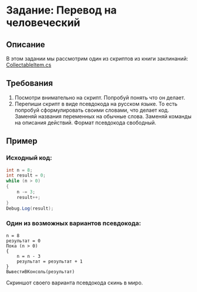 # Задание: Перевод на человеческий

## Описание

В этом задании мы рассмотрим один из скриптов из книги заклинаний: [CollectableItem.cs](/CollectableItem.cs)

## Требования

1. Посмотри внимательно на скрипт. Попробуй понять что он делает.
2. Перепиши скрипт  в виде псевдокода на русском языке. То есть попробуй сформулировать своими словами, что делает код. Заменяй названия переменных на обычные слова. Заменяй команды на описания действий. Формат псевдокода свободный.

## Пример

### Исходный код:

```csharp
int n = 8;
int result = 0;
while (n > 0)
{
    n -= 3;
    result++;
}
Debug.Log(result);
```

### Один из возможных вариантов псевдокода:

```
n = 8
результат = 0
Пока (n > 0)
{
    n = n - 3
    результат = результат + 1
}
ВывестиВКонсоль(результат)
```

Скриншот своего варианта псевдокода скинь в миро.

